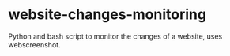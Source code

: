 # website-changes-monitoring
Python and bash script to monitor the changes of a website, uses webscreenshot.

